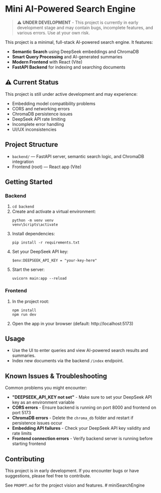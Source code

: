 # Mini AI-Powered Search Engine

> ⚠️ **UNDER DEVELOPMENT** - This project is currently in early development stage and may contain bugs, incomplete features, and various errors. Use at your own risk.

This project is a minimal, full-stack AI-powered search engine. It features:

- **Semantic Search** using DeepSeek embeddings and ChromaDB
- **Smart Query Processing** and AI-generated summaries
- **Modern Frontend** with React (Vite)
- **FastAPI Backend** for indexing and searching documents

## ⚠️ Current Status

This project is still under active development and may experience:

- Embedding model compatibility problems
- CORS and networking errors
- ChromaDB persistence issues
- DeepSeek API rate limiting
- Incomplete error handling
- UI/UX inconsistencies

## Project Structure

- `backend/` — FastAPI server, semantic search logic, and ChromaDB integration
- Frontend (root) — React app (Vite)

## Getting Started

### Backend

1. `cd backend`
2. Create and activate a virtual environment:
   ```
   python -m venv venv
   venv\Scripts\activate
   ```
3. Install dependencies:
   ```
   pip install -r requirements.txt
   ```
4. Set your DeepSeek API key:
   ```
   $env:DEEPSEEK_API_KEY = "your-key-here"
   ```
5. Start the server:
   ```
   uvicorn main:app --reload
   ```

### Frontend

1. In the project root:
   ```
   npm install
   npm run dev
   ```
2. Open the app in your browser (default: http://localhost:5173)

## Usage

- Use the UI to enter queries and view AI-powered search results and summaries.
- Index new documents via the backend `/index` endpoint.

## Known Issues & Troubleshooting

Common problems you might encounter:

- **"DEEPSEEK_API_KEY not set"** - Make sure to set your DeepSeek API key as an environment variable
- **CORS errors** - Ensure backend is running on port 8000 and frontend on port 5173
- **ChromaDB errors** - Delete the `chroma_db` folder and restart if persistence issues occur
- **Embedding API failures** - Check your DeepSeek API key validity and rate limits
- **Frontend connection errors** - Verify backend server is running before starting frontend

## Contributing

This project is in early development. If you encounter bugs or have suggestions, please feel free to contribute.

See `PROMPT.md` for the project vision and features.
#   m i n i S e a r c h E n g i n e  
 